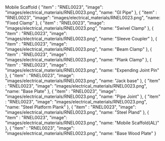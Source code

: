 Mobile Scaffold 
{
		"item" : "RNEL0023", 
		"image": "images/electrical_materials/RNEL0023.png", 
		"name: "GI Pipe"
},
{
		"item" : "RNEL0023", 
		"image": "images/electrical_materials/RNEL0023.png", 
		"name: "Fixed Clamp"
},
{
		"item" : "RNEL0023", 
		"image": "images/electrical_materials/RNEL0023.png", 
		"name: "Swivel Clamp"
},
{
		"item" : "RNEL0023", 
		"image": "images/electrical_materials/RNEL0023.png", 
		"name: "Sleeve Coupler"
},
{
		"item" : "RNEL0023", 
		"image": "images/electrical_materials/RNEL0023.png", 
		"name: "Beam Clamp"
},
{
		"item" : "RNEL0023", 
		"image": "images/electrical_materials/RNEL0023.png", 
		"name: "Plank Clamp"
},
{
		"item" : "RNEL0023", 
		"image": "images/electrical_materials/RNEL0023.png", 
		"name: "Expending Joint Pin"
},
{
		"item" : "RNEL0023", 
		"image": "images/electrical_materials/RNEL0023.png", 
		"name: "Jack base"
},
{
		"item" : "RNEL0023", 
		"image": "images/electrical_materials/RNEL0023.png", 
		"name: "Base Plate"
},
{
		"item" : "RNEL0023", 
		"image": "images/electrical_materials/RNEL0023.png", 
		"name: "Pipe Joint"
},
{
		"item" : "RNEL0023", 
		"image": "images/electrical_materials/RNEL0023.png", 
		"name: "Steel Platform Plank"
},
{
		"item" : "RNEL0023", 
		"image": "images/electrical_materials/RNEL0023.png", 
		"name: "Steel Pland"
},
{
		"item" : "RNEL0023", 
		"image": "images/electrical_materials/RNEL0023.png", 
		"name: "Mobile Scaffold(AL)"
},
{
		"item" : "RNEL0023", 
		"image": "images/electrical_materials/RNEL0023.png", 
		"name: "Base Wood Plate"
}